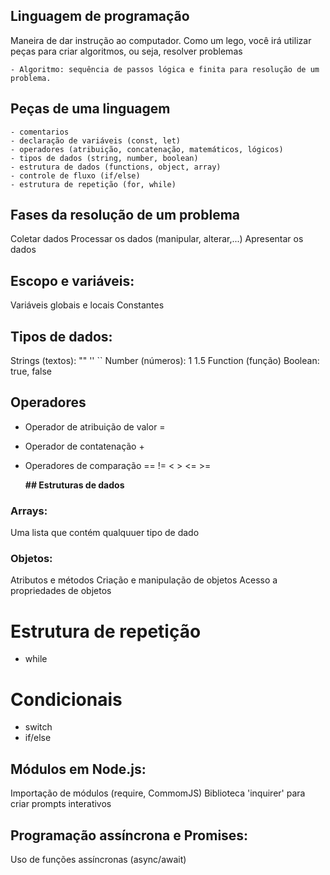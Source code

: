 ## Linguagem de programação

Maneira de dar instrução ao computador. 
Como um lego, você irá utilizar peças para criar algoritmos, ou seja, resolver problemas
    
    - Algoritmo: sequência de passos lógica e finita para resolução de um problema.

## Peças de uma linguagem

    - comentarios
    - declaração de variáveis (const, let)
    - operadores (atribuição, concatenação, matemáticos, lógicos)
    - tipos de dados (string, number, boolean)
    - estrutura de dados (functions, object, array)
    - controle de fluxo (if/else)
    - estrutura de repetição (for, while)

## Fases da resolução de um problema

Coletar dados
Processar os dados (manipular, alterar,...)
Apresentar os dados

## Escopo e variáveis:

Variáveis globais e locais
Constantes

## Tipos de dados:

Strings (textos): "" '' ``
Number (números): 1 1.5 
Function (função)
Boolean: true, false

## Operadores

- Operador de atribuição de valor =
- Operador de contatenação +
- Operadores de comparação == != < > <= >=

   **## Estruturas de dados**
### Arrays:
Uma lista que contém qualquuer tipo de dado

### Objetos:
Atributos e métodos
Criação e manipulação de objetos
Acesso a propriedades de objetos


# Estrutura de repetição

- while

# Condicionais

- switch
- if/else

## Módulos em Node.js:

Importação de módulos (require, CommomJS)
Biblioteca 'inquirer' para criar prompts interativos

## Programação assíncrona e Promises:

Uso de funções assíncronas (async/await)